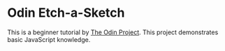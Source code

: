 # Odin Etch-a-Sketch

This is a beginner tutorial by [The Odin Project](https://www.theodinproject.com/).
This project demonstrates basic JavaScript knowledge.
